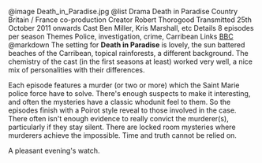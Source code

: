 @image		Death_in_Paradise.jpg
@list
Drama		Death in Paradise
Country		Britain / France co-production
Creator		Robert Thorogood
Transmitted		25th October 2011 onwards
Cast		Ben Miller, Kris Marshall, etc
Details		8 episodes per season
Themes		Police, investigation, crime, Carribean
Links		[BBC](https://www.bbc.co.uk/programmes/b01pvmf6)
@markdown
The setting for **Death in Paradise** is lovely, the sun battered beaches
of the Carribean, topical rainforests, a different background.
The chemistry of the cast (in the first seasons at least) worked
very well, a nice mix of personalities with their differences.

Each episode features a murder (or two or more) which the Saint Marie
police force have to solve. There's enough suspects to make it
interesting, and often the mysteries have a classic whodunit feel
to them.  So the episodes finish with a Poirot style reveal to
those involved in the case. There often isn't enough evidence
to really convict the murderer(s), particularly if they stay
silent. There are locked room mysteries where
murderers achieve the impossible. Time and truth cannot be
relied on.

A pleasant evening's watch.
